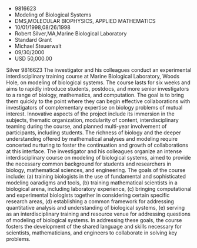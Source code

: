 
* 9816623
* Modeling of Biological Systems
* DMS,MOLECULAR BIOPHYSICS, APPLIED MATHEMATICS
* 10/01/1998,08/26/1998
* Robert Silver,MA,Marine Biological Laboratory
* Standard Grant
* Michael Steuerwalt
* 09/30/2000
* USD 50,000.00

Silver 9816623 The investigator and his colleagues conduct an experimental
interdisciplinary training course at Marine Biological Laboratory, Woods Hole,
on modeling of biological systems. The course lasts for six weeks and aims to
rapidly introduce students, postdocs, and more senior investigators to a range
of biology, mathematics, and computation. The goal is to bring them quickly to
the point where they can begin effective collaborations with investigators of
complementary expertise on biology problems of mutual interest. Innovative
aspects of the project include its immersion in the subjects, thematic
organization, modularity of content, interdisciplinary teaming during the
course, and planned multi-year involvement of participants, including students.
The richness of biology and the deeper understanding offered by mathematical
analyses and modeling require concerted nurturing to foster the continuation and
growth of collaborations at this interface. The investigator and his colleagues
organize an intense interdisciplinary course on modeling of biological systems,
aimed to provide the necessary common background for students and researchers in
biology, mathematical sciences, and engineering. The goals of the course
include: (a) training biologists in the use of fundamental and sophisticated
modeling oaradigms and tools, (b) training mathematical scientists in a
biological arena, including laboratory experience, (c) bringing computational
and experimental biologists together in considering certain specific research
areas, (d) establishing a common framework for addressing quantitative analysis
and understanding of biological systems, (e) serving as an interdisciplinary
training and resource venue for addressing questions of modeling of biological
systems. In addressing these goals, the course fosters the development of the
shared language and skills necessary for scientists, mathematicians, and
engineers to collaborate in solving key problems.
